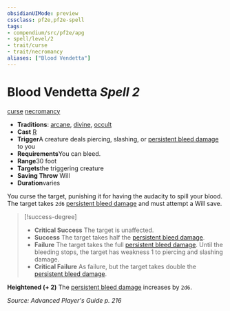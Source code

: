 ```yaml
---
obsidianUIMode: preview
cssclass: pf2e,pf2e-spell
tags:
- compendium/src/pf2e/apg
- spell/level/2
- trait/curse
- trait/necromancy
aliases: ["Blood Vendetta"]
---
```

# Blood Vendetta *Spell 2*   
[curse](../../Rules/traits/curse.md)  [necromancy](../../Rules/traits/necromancy.md)  

- **Traditions**: [arcane](../../Rules/traits/arcane.md), [divine](../../Rules/traits/divine.md), [occult](../../Rules/traits/occult.md)
- **Cast** [R](../../Rules/core-rulebook/chapter-9-playing-the-game.md#Actions "Reaction") 
- **Trigger**A creature deals piercing, slashing, or [persistent bleed damage](../../Rules/conditions.md#Persistent%20Damage) to you
- **Requirements**You can bleed.
- **Range**30 foot
- **Targets**the triggering creature
- **Saving Throw** Will
- **Duration**varies

You curse the target, punishing it for having the audacity to spill your blood. The target takes `2d6` [persistent bleed damage](../../Rules/conditions.md#Persistent%20Damage) and must attempt a Will save.

> [!success-degree] 
> - **Critical Success** The target is unaffected.
> - **Success** The target takes half the [persistent bleed damage](../../Rules/conditions.md#Persistent%20Damage).
> - **Failure** The target takes the full [persistent bleed damage](../../Rules/conditions.md#Persistent%20Damage). Until the bleeding stops, the target has weakness 1 to piercing and slashing damage.
> - **Critical Failure** As failure, but the target takes double the [persistent bleed damage](../../Rules/conditions.md#Persistent%20Damage).

**Heightened (+ 2)** The [persistent bleed damage](../../Rules/conditions.md#Persistent%20Damage) increases by `2d6`.

*Source: Advanced Player's Guide p. 216*